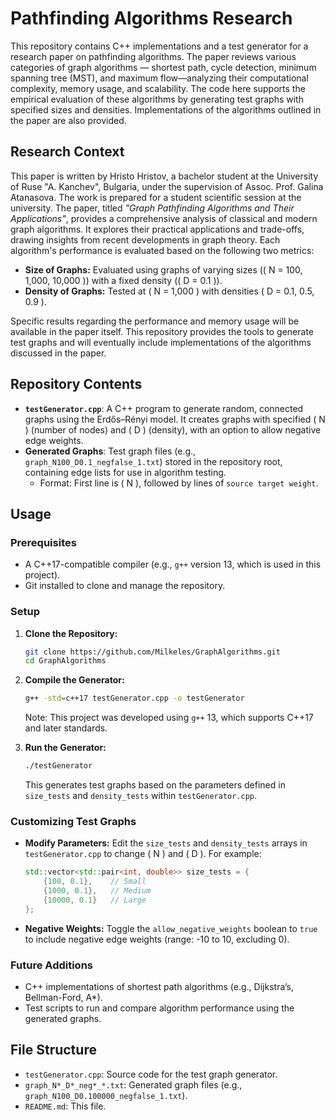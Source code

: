 # Pathfinding Algorithms Research

This repository contains C++ implementations and a test generator for a research paper on pathfinding algorithms. The paper reviews various categories of graph algorithms — shortest path, cycle detection, minimum spanning tree (MST), and maximum flow—analyzing their computational complexity, memory usage, and scalability. The code here supports the empirical evaluation of these algorithms by generating test graphs with specified sizes and densities. Implementations of the algorithms outlined in the paper are also provided.

## Research Context

This paper is written by Hristo Hristov, a bachelor student at the University of Ruse "A. Kanchev", Bulgaria, under the supervision of Assoc. Prof. Galina Atanasova. The work is prepared for a student scientific session at the university. The paper, titled *"Graph Pathfinding Algorithms and Their Applications"*, provides a comprehensive analysis of classical and modern graph algorithms. It explores their practical applications and trade-offs, drawing insights from recent developments in graph theory. Each algorithm's performance is evaluated based on the following two metrics:

- **Size of Graphs:** Evaluated using graphs of varying sizes (\( N = 100, 1,000, 10,000 \)) with a fixed density (\( D = 0.1 \)).
- **Density of Graphs:** Tested at \( N = 1,000 \) with densities \( D = 0.1, 0.5, 0.9 \).

Specific results regarding the performance and memory usage will be available in the paper itself.
This repository provides the tools to generate test graphs and will eventually include implementations of the algorithms discussed in the paper.

## Repository Contents

- **`testGenerator.cpp`**: A C++ program to generate random, connected graphs using the Erdős–Rényi model. It creates graphs with specified \( N \) (number of nodes) and \( D \) (density), with an option to allow negative edge weights.
- **Generated Graphs**: Test graph files (e.g., `graph_N100_D0.1_negfalse_1.txt`) stored in the repository root, containing edge lists for use in algorithm testing.
  - Format: First line is \( N \), followed by lines of `source target weight`.

## Usage

### Prerequisites

- A C++17-compatible compiler (e.g., `g++` version 13, which is used in this project).
- Git installed to clone and manage the repository.

### Setup

1. **Clone the Repository:**

   ```bash
   git clone https://github.com/Milkeles/GraphAlgorithms.git
   cd GraphAlgorithms
   ```

2. **Compile the Generator:**

   ```bash
   g++ -std=c++17 testGenerator.cpp -o testGenerator
   ```

   Note: This project was developed using `g++` 13, which supports C++17 and later standards.

3. **Run the Generator:**

   ```bash
   ./testGenerator
   ```

   This generates test graphs based on the parameters defined in `size_tests` and `density_tests` within `testGenerator.cpp`.

### Customizing Test Graphs

- **Modify Parameters:** Edit the `size_tests` and `density_tests` arrays in `testGenerator.cpp` to change \( N \) and \( D \). For example:

  ```cpp
  std::vector<std::pair<int, double>> size_tests = {
      {100, 0.1},    // Small
      {1000, 0.1},   // Medium
      {10000, 0.1}   // Large
  };
  ```
- **Negative Weights:** Toggle the `allow_negative_weights` boolean to `true` to include negative edge weights (range: -10 to 10, excluding 0).

### Future Additions

- C++ implementations of shortest path algorithms (e.g., Dijkstra’s, Bellman-Ford, A*).
- Test scripts to run and compare algorithm performance using the generated graphs.

## File Structure

- `testGenerator.cpp`: Source code for the test graph generator.
- `graph_N*_D*_neg*_*.txt`: Generated graph files (e.g., `graph_N100_D0.100000_negfalse_1.txt`).
- `README.md`: This file.

